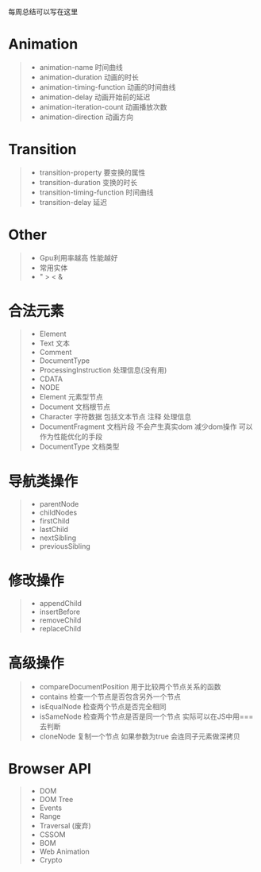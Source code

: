 每周总结可以写在这里
# Animation
>- animation-name 时间曲线
>- animation-duration 动画的时长
>- animation-timing-function 动画的时间曲线
>- animation-delay 动画开始前的延迟
>- animation-iteration-count 动画播放次数
>- animation-direction 动画方向
# Transition
>- transition-property 要变换的属性
>- transition-duration 变换的时长
>- transition-timing-function 时间曲线
>- transition-delay 延迟
# Other
>- Gpu利用率越高 性能越好
>- 常用实体
>- " > < &

# 合法元素
>- Element
>- Text 文本
>- Comment
>- DocumentType <!Doctype html>
>- ProcessingInstruction 处理信息(没有用)
>- CDATA
>- NODE
>- Element 元素型节点
>- Document 文档根节点
>- Character 字符数据 包括文本节点 注释 处理信息
>- DocumentFragment 文档片段 不会产生真实dom 减少dom操作 可以作为性能优化的手段
>- DocumentType 文档类型
# 导航类操作
>- parentNode
>- childNodes
>- firstChild
>- lastChild
>- nextSibling
>- previousSibling
# 修改操作
>- appendChild
>- insertBefore
>- removeChild
>- replaceChild
# 高级操作
>- compareDocumentPosition 用于比较两个节点关系的函数
>- contains 检查一个节点是否包含另外一个节点
>- isEqualNode 检查两个节点是否完全相同
>- isSameNode 检查两个节点是否是同一个节点 实际可以在JS中用===去判断
>- cloneNode 复制一个节点 如果参数为true 会连同子元素做深拷贝
# Browser API
>- DOM
>- DOM Tree
>- Events
>- Range
>- Traversal (废弃)
>- CSSOM
>- BOM
>- Web Animation
>- Crypto
